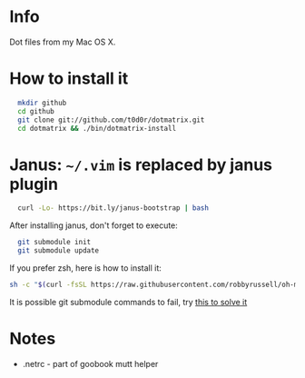 # Info

Dot files from my Mac OS X.

# How to install it

```bash
  mkdir github
  cd github
  git clone git://github.com/t0d0r/dotmatrix.git
  cd dotmatrix && ./bin/dotmatrix-install
```

# Janus: `~/.vim` is replaced by janus plugin

```bash
  curl -Lo- https://bit.ly/janus-bootstrap | bash
```

After installing janus, don't forget to execute:
```bash
  git submodule init
  git submodule update
```

If you prefer zsh, here is how to install it:

```bash
sh -c "$(curl -fsSL https://raw.githubusercontent.com/robbyrussell/oh-my-zsh/master/tools/install.sh)"
```

It is possible git submodule commands to fail, try [this to solve it](http://stackoverflow.com/questions/14768509/unable-to-checkout-git-submodule-path)

# Notes
  * .netrc - part of goobook mutt helper
